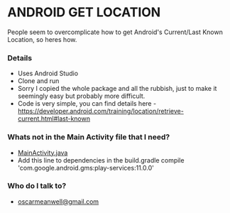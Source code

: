 # ANDROID GET LOCATION #

People seem to overcomplicate how to get Android's Current/Last Known Location, so heres how.

### Details ###

* Uses Android Studio
* Clone and run
* Sorry I copied the whole package and all the rubbish, just to make it seemingly easy but probably more difficult.
* Code is very simple, you can find details here - https://developer.android.com/training/location/retrieve-current.html#last-known

### Whats not in the Main Activity file that I need? ###

* [MainActivity.java](https://github.com/oscarmeanwell/Android-Location/blob/master/mySensors/app/src/main/java/com/example/a40201136/mysensors/MainActivity.java)
* Add this line to dependencies in the build.gradle compile 'com.google.android.gms:play-services:11.0.0'

### Who do I talk to? ###

* oscarmeanwell@gmail.com
